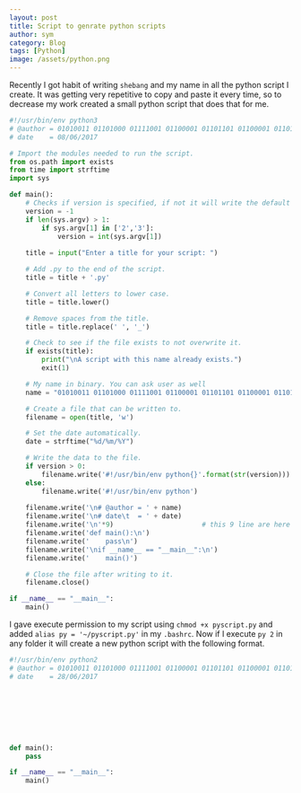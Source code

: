 ```yaml
---
layout: post
title: Script to genrate python scripts
author: sym
category: Blog
tags: [Python]
image: /assets/python.png
---
```


Recently I got habit of writing `shebang` and my name in all the python script I create. It was getting very repetitive to copy and paste it every time, so to decrease my work created a small python script that does that for me.

```python
#!/usr/bin/env python3
# @author = 01010011 01101000 01111001 01100001 01101101 01100001 01101100 
# date	  = 08/06/2017

# Import the modules needed to run the script.
from os.path import exists
from time import strftime
import sys

def main():
    # Checks if version is specified, if not it will write the default version in shebang.
    version = -1    
    if len(sys.argv) > 1:
        if sys.argv[1] in ['2','3']:
            version = int(sys.argv[1])
    
    title = input("Enter a title for your script: ")

    # Add .py to the end of the script.
    title = title + '.py'

    # Convert all letters to lower case.
    title = title.lower()

    # Remove spaces from the title.
    title = title.replace(' ', '_')

    # Check to see if the file exists to not overwrite it.
    if exists(title):
        print("\nA script with this name already exists.")
        exit(1)

    # My name in binary. You can ask user as well
    name = "01010011 01101000 01111001 01100001 01101101 01100001 01101100 "

    # Create a file that can be written to.
    filename = open(title, 'w')

    # Set the date automatically.
    date = strftime("%d/%m/%Y")

    # Write the data to the file.
    if version > 0:
        filename.write('#!/usr/bin/env python{}'.format(str(version)))
    else:
        filename.write('#!/usr/bin/env python')
        
    filename.write('\n# @author = ' + name)
    filename.write('\n# date\t  = ' + date)
    filename.write('\n'*9)                      # this 9 line are here just to make it look nice
    filename.write('def main():\n')
    filename.write('    pass\n')
    filename.write('\nif __name__ == "__main__":\n')
    filename.write('    main()')

    # Close the file after writing to it.
    filename.close()

if __name__ == "__main__":
	main()

```

I gave execute permission to my script using `chmod +x pyscript.py` 
and added `alias py = '~/pyscript.py'` in my `.bashrc`. Now if I execute `py 2` in any folder it will create a new 
python script with the following format.

```python
#!/usr/bin/env python2
# @author = 01010011 01101000 01111001 01100001 01101101 01100001 01101100 
# date	  = 28/06/2017








def main():
    pass

if __name__ == "__main__":
    main()
```